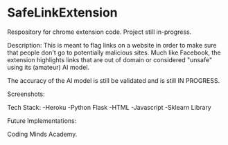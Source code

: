 # SafeLinkExtension
Respository for chrome extension code. Project still in-progress.

Description:
This is meant to flag links on a website in order to make sure that people don't go to potentially malicious sites. Much like Facebook, the extension highlights links that are out of domain or considered "unsafe" using its (amateur) AI model.

The accuracy of the AI model is still be validated and is still IN PROGRESS.

Screenshots:


Tech Stack:
-Heroku
-Python Flask
-HTML
-Javascript
-Sklearn Library

Future Implementations:

Coding Minds Academy.

